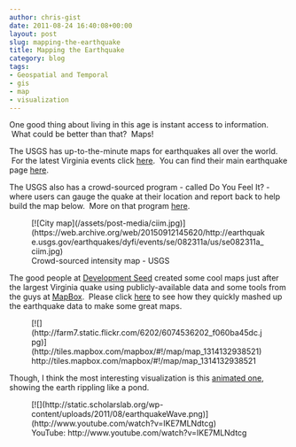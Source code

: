 ```yaml
---
author: chris-gist
date: 2011-08-24 16:40:08+00:00
layout: post
slug: mapping-the-earthquake
title: Mapping the Earthquake
category: blog
tags:
- Geospatial and Temporal
- gis
- map
- visualization
---
```


One good thing about living in this age is instant access to information.  What could be better than that?  Maps!

The USGS has up-to-the-minute maps for earthquakes all over the world.  For the latest Virginia events click [here](http://earthquake.usgs.gov/earthquakes/recenteqsus/Maps/US2/37.39.-79.-77.php).  You can find their main earthquake page [here](http://earthquake.usgs.gov/earthquakes/).

The USGS also has a crowd-sourced program - called Do You Feel It? - where users can gauge the quake at their location and report back to help build the map below.  More on that program [here](http://earthquake.usgs.gov/earthquakes/dyfi/).

<figure>
  [![City map](/assets/post-media/ciim.jpg)](https://web.archive.org/web/20150912145620/http://earthquake.usgs.gov/earthquakes/dyfi/events/se/082311a/us/se082311a_ciim.jpg)
  <figcaption>
 Crowd-sourced intensity map - USGS
</figcaption>

</figure>

The good people at [Development Seed](http://developmentseed.org/) created some cool maps just after the largest Virginia quake using publicly-available data and some tools from the guys at [MapBox](http://mapbox.com/).  Please click [here](http://developmentseed.org/blog/2011/aug/23/map-todays-east-cost-earthquake-available-mapbox) to see how they quickly mashed up the earthquake data to make some great maps.

<figure>
  [![](http://farm7.static.flickr.com/6202/6074536202_f060ba45dc.jpg)](http://tiles.mapbox.com/mapbox/#!/map/map_1314132938521)
  <figcaption>
 http://tiles.mapbox.com/mapbox/#!/map/map_1314132938521
</figcaption>

</figure>



Though, I think the most interesting visualization is this [animated one](http://youtu.be/IKE7MLNdtcg), showing the earth rippling like a pond.



<figure>
  [![](http://static.scholarslab.org/wp-content/uploads/2011/08/earthquakeWave.png)](http://www.youtube.com/watch?v=IKE7MLNdtcg)
  <figcaption>
 YouTube: http://www.youtube.com/watch?v=IKE7MLNdtcg
</figcaption>

</figure>

